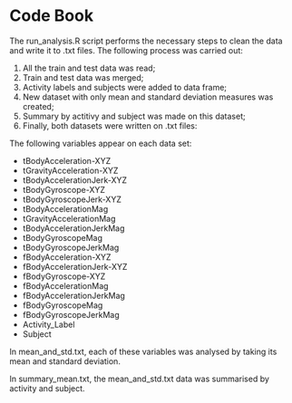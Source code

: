 # Code Book

The run_analysis.R script performs the necessary steps to clean the data and write it to .txt files. The following process was carried out:

 1. All the train and test data was read;
 2. Train and test data was merged;
 3. Activity labels and subjects were added to data frame;
 4. New dataset with only mean and standard deviation measures was created;
 5. Summary by actitivy and subject was made on this dataset;
 6. Finally, both datasets were written on .txt files: 

The following variables appear on each data set:

- tBodyAcceleration-XYZ
- tGravityAcceleration-XYZ
- tBodyAccelerationJerk-XYZ
- tBodyGyroscope-XYZ
- tBodyGyroscopeJerk-XYZ
- tBodyAccelerationMag
- tGravityAccelerationMag
- tBodyAccelerationJerkMag
- tBodyGyroscopeMag
- tBodyGyroscopeJerkMag
- fBodyAcceleration-XYZ
- fBodyAccelerationJerk-XYZ
- fBodyGyroscope-XYZ
- fBodyAccelerationMag
- fBodyAccelerationJerkMag
- fBodyGyroscopeMag
- fBodyGyroscopeJerkMag
- Activity_Label
- Subject
 
In mean_and_std.txt, each of these variables was analysed by taking its mean and standard deviation.

In summary_mean.txt, the mean_and_std.txt data was summarised by activity and subject.

 